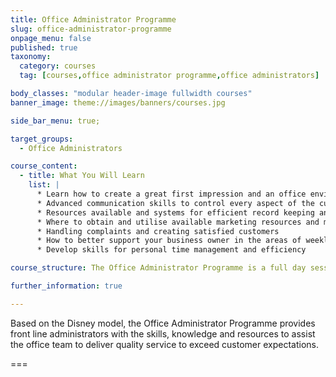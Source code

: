 ```yaml
---
title: Office Administrator Programme
slug: office-administrator-programme
onpage_menu: false
published: true
taxonomy:
  category: courses
  tag: [courses,office administrator programme,office administrators]

body_classes: "modular header-image fullwidth courses"
banner_image: theme://images/banners/courses.jpg

side_bar_menu: true;

target_groups:
  - Office Administrators

course_content:
  - title: What You Will Learn
    list: |
      * Learn how to create a great first impression and an office environment that shouts success
      * Advanced communication skills to control every aspect of the customer experience
      * Resources available and systems for efficient record keeping and system back up
      * Where to obtain and utilise available marketing resources and marketing standards
      * Handling complaints and creating satisfied customers
      * How to better support your business owner in the areas of weekly returns, franchise returns, banking and accounts, taxation, payroll * and staff leave
      * Develop skills for personal time management and efficiency

course_structure: The Office Administrator Programme is a full day session at your local Academy training venue.

further_information: true

---
```


Based on the Disney model, the Office Administrator Programme provides front line administrators with the skills, knowledge and resources to assist the office team to deliver quality service to exceed customer expectations.

===
